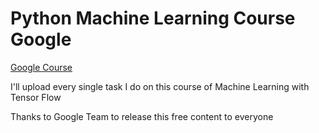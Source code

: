 # Python Machine Learning Course Google

[Google Course](https://developers.google.com/machine-learning/crash-course/ml-intro?hl=es-419)

I'll upload every single task I do on this course of Machine Learning with Tensor Flow

Thanks to Google Team to release this free content to everyone
